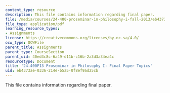 ```yaml
---
content_type: resource
description: This file contains information regarding final paper.
file: /media/courses/24-400-proseminar-in-philosophy-i-fall-2013/eb4373ae0336214eb5a50f8ef9ad25cb_MIT24_400F13_FinalPaper.pdf
file_type: application/pdf
learning_resource_types:
- Assignments
license: https://creativecommons.org/licenses/by-nc-sa/4.0/
ocw_type: OCWFile
parent_title: Assignments
parent_type: CourseSection
parent_uid: 40ed4c8c-6a49-d11b-c16b-2a3d3a34ea4c
resourcetype: Document
title: '24.400F13 Proseminar in Philosophy I: Final Paper Topics'
uid: eb4373ae-0336-214e-b5a5-0f8ef9ad25cb
---
```

This file contains information regarding final paper.